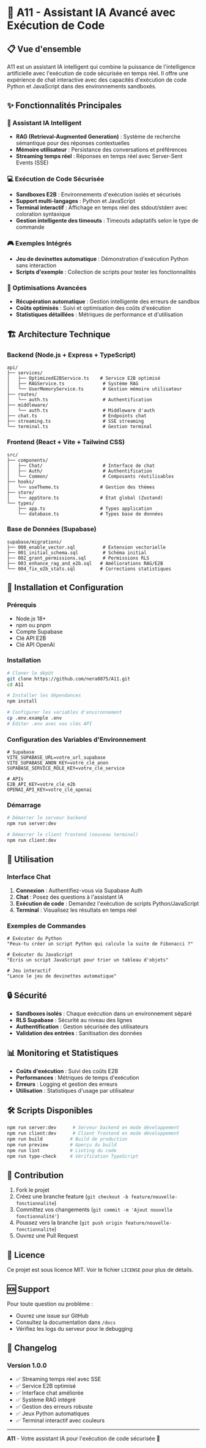 # 🚀 A11 - Assistant IA Avancé avec Exécution de Code

## 📋 Vue d'ensemble

A11 est un assistant IA intelligent qui combine la puissance de l'intelligence artificielle avec l'exécution de code sécurisée en temps réel. Il offre une expérience de chat interactive avec des capacités d'exécution de code Python et JavaScript dans des environnements sandboxés.

## ✨ Fonctionnalités Principales

### 🤖 Assistant IA Intelligent
- **RAG (Retrieval-Augmented Generation)** : Système de recherche sémantique pour des réponses contextuelles
- **Mémoire utilisateur** : Persistance des conversations et préférences
- **Streaming temps réel** : Réponses en temps réel avec Server-Sent Events (SSE)

### 💻 Exécution de Code Sécurisée
- **Sandboxes E2B** : Environnements d'exécution isolés et sécurisés
- **Support multi-langages** : Python et JavaScript
- **Terminal interactif** : Affichage en temps réel des stdout/stderr avec coloration syntaxique
- **Gestion intelligente des timeouts** : Timeouts adaptatifs selon le type de commande

### 🎮 Exemples Intégrés
- **Jeu de devinettes automatique** : Démonstration d'exécution Python sans interaction
- **Scripts d'exemple** : Collection de scripts pour tester les fonctionnalités

### 🔧 Optimisations Avancées
- **Récupération automatique** : Gestion intelligente des erreurs de sandbox
- **Coûts optimisés** : Suivi et optimisation des coûts d'exécution
- **Statistiques détaillées** : Métriques de performance et d'utilisation

## 🏗️ Architecture Technique

### Backend (Node.js + Express + TypeScript)
```
api/
├── services/
│   ├── OptimizedE2BService.ts    # Service E2B optimisé
│   ├── RAGService.ts              # Système RAG
│   └── UserMemoryService.ts       # Gestion mémoire utilisateur
├── routes/
│   └── auth.ts                    # Authentification
├── middleware/
│   └── auth.ts                    # Middleware d'auth
├── chat.ts                        # Endpoints chat
├── streaming.ts                   # SSE streaming
└── terminal.ts                    # Gestion terminal
```

### Frontend (React + Vite + Tailwind CSS)
```
src/
├── components/
│   ├── Chat/                      # Interface de chat
│   ├── Auth/                      # Authentification
│   └── Common/                    # Composants réutilisables
├── hooks/
│   └── useTheme.ts               # Gestion des thèmes
├── store/
│   └── appStore.ts               # État global (Zustand)
└── types/
    ├── app.ts                    # Types application
    └── database.ts               # Types base de données
```

### Base de Données (Supabase)
```
supabase/migrations/
├── 000_enable_vector.sql          # Extension vectorielle
├── 001_initial_schema.sql         # Schéma initial
├── 002_grant_permissions.sql      # Permissions RLS
├── 003_enhance_rag_and_e2b.sql   # Améliorations RAG/E2B
└── 004_fix_e2b_stats.sql         # Corrections statistiques
```

## 🚀 Installation et Configuration

### Prérequis
- Node.js 18+
- npm ou pnpm
- Compte Supabase
- Clé API E2B
- Clé API OpenAI

### Installation
```bash
# Cloner le dépôt
git clone https://github.com/nera0875/A11.git
cd A11

# Installer les dépendances
npm install

# Configurer les variables d'environnement
cp .env.example .env
# Éditer .env avec vos clés API
```

### Configuration des Variables d'Environnement
```env
# Supabase
VITE_SUPABASE_URL=votre_url_supabase
VITE_SUPABASE_ANON_KEY=votre_clé_anon
SUPABASE_SERVICE_ROLE_KEY=votre_clé_service

# APIs
E2B_API_KEY=votre_clé_e2b
OPENAI_API_KEY=votre_clé_openai
```

### Démarrage
```bash
# Démarrer le serveur backend
npm run server:dev

# Démarrer le client frontend (nouveau terminal)
npm run client:dev
```

## 📱 Utilisation

### Interface Chat
1. **Connexion** : Authentifiez-vous via Supabase Auth
2. **Chat** : Posez des questions à l'assistant IA
3. **Exécution de code** : Demandez l'exécution de scripts Python/JavaScript
4. **Terminal** : Visualisez les résultats en temps réel

### Exemples de Commandes
```
# Exécuter du Python
"Peux-tu créer un script Python qui calcule la suite de Fibonacci ?"

# Exécuter du JavaScript
"Écris un script JavaScript pour trier un tableau d'objets"

# Jeu interactif
"Lance le jeu de devinettes automatique"
```

## 🔒 Sécurité

- **Sandboxes isolés** : Chaque exécution dans un environnement séparé
- **RLS Supabase** : Sécurité au niveau des lignes
- **Authentification** : Gestion sécurisée des utilisateurs
- **Validation des entrées** : Sanitisation des données

## 📊 Monitoring et Statistiques

- **Coûts d'exécution** : Suivi des coûts E2B
- **Performances** : Métriques de temps d'exécution
- **Erreurs** : Logging et gestion des erreurs
- **Utilisation** : Statistiques d'usage par utilisateur

## 🛠️ Scripts Disponibles

```bash
npm run server:dev      # Serveur backend en mode développement
npm run client:dev      # Client frontend en mode développement
npm run build          # Build de production
npm run preview        # Aperçu du build
npm run lint           # Linting du code
npm run type-check     # Vérification TypeScript
```

## 🤝 Contribution

1. Fork le projet
2. Créez une branche feature (`git checkout -b feature/nouvelle-fonctionnalite`)
3. Committez vos changements (`git commit -m 'Ajout nouvelle fonctionnalité'`)
4. Poussez vers la branche (`git push origin feature/nouvelle-fonctionnalite`)
5. Ouvrez une Pull Request

## 📄 Licence

Ce projet est sous licence MIT. Voir le fichier `LICENSE` pour plus de détails.

## 🆘 Support

Pour toute question ou problème :
- Ouvrez une issue sur GitHub
- Consultez la documentation dans `/docs`
- Vérifiez les logs du serveur pour le debugging

## 🔄 Changelog

### Version 1.0.0
- ✅ Streaming temps réel avec SSE
- ✅ Service E2B optimisé
- ✅ Interface chat améliorée
- ✅ Système RAG intégré
- ✅ Gestion des erreurs robuste
- ✅ Jeux Python automatiques
- ✅ Terminal interactif avec couleurs

---

**A11** - Votre assistant IA pour l'exécution de code sécurisée 🚀